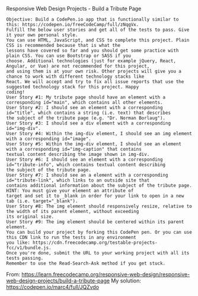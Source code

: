 Responsive Web Design Projects - Build a Tribute Page

    Objective: Build a CodePen.io app that is functionally similar to this: https://codepen.io/freeCodeCamp/full/zNqgVx.
    Fulfill the below user stories and get all of the tests to pass. Give it your own personal style.
    You can use HTML, JavaScript, and CSS to complete this project. Plain CSS is recommended because that is what the
    lessons have covered so far and you should get some practice with plain CSS. You can use Bootstrap or SASS if you
    choose. Additional technologies (just for example jQuery, React, Angular, or Vue) are not recommended for this project,
    and using them is at your own risk. Other projects will give you a chance to work with different technology stacks like
    React. We will accept and try to fix all issue reports that use the suggested technology stack for this project. Happy
    coding!
    User Story #1: My tribute page should have an element with a corresponding id="main", which contains all other elements.
    User Story #2: I should see an element with a corresponding id="title", which contains a string (i.e. text) that describes
    the subject of the tribute page (e.g. "Dr. Norman Borlaug").
    User Story #3: I should see a div element with a corresponding id="img-div".
    User Story #4: Within the img-div element, I should see an img element with a corresponding id="image".
    User Story #5: Within the img-div element, I should see an element with a corresponding id="img-caption" that contains
    textual content describing the image shown in img-div.
    User Story #6: I should see an element with a corresponding id="tribute-info", which contains textual content describing
    the subject of the tribute page.
    User Story #7: I should see an a element with a corresponding id="tribute-link", which links to an outside site that
    contains additional information about the subject of the tribute page. HINT: You must give your element an attribute of
    target and set it to _blank in order for your link to open in a new tab (i.e. target="_blank").
    User Story #8: The img element should responsively resize, relative to the width of its parent element, without exceeding
    its original size.
    User Story #9: The img element should be centered within its parent element.
    You can build your project by forking this CodePen pen. Or you can use this CDN link to run the tests in any environment
    you like: https://cdn.freecodecamp.org/testable-projects-fcc/v1/bundle.js.
    Once you're done, submit the URL to your working project with all its tests passing.
    Remember to use the Read-Search-Ask method if you get stuck.
    
From: https://learn.freecodecamp.org/responsive-web-design/responsive-web-design-projects/build-a-tribute-page
My solution: https://codepen.io/marc4/full/JQZvdo
